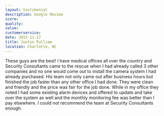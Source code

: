 ```yaml
---
layout: testimonial
description: Google Review
score:
quality:
value:
customerservice:
date: 2015-11-17
title: Justin Pulliam
location: Charlotte, NC
---
```


These guys are the best! I have medical offices all over the country and Security Consultants came to the rescue when I had already
called 3 other companies and no one would come out to install the camera system I had already purchased. His team not only came out after business hours but finished the job faster than any other
office I had done. They were clean and friendly and the price was fair for the job done. While in my office they noted I had some existing alarm devices and offered to update and take over the system
as well and the monthly monitoring fee was better than I pay elsewhere. I could not recommend the team at Security Consultants enough.
